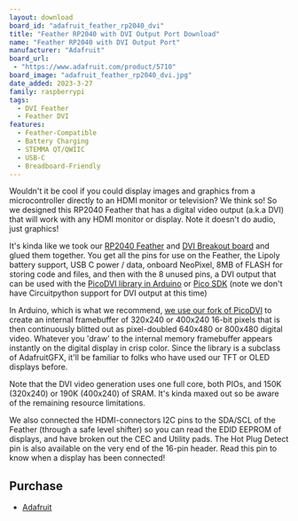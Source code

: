 ```yaml
---
layout: download
board_id: "adafruit_feather_rp2040_dvi"
title: "Feather RP2040 with DVI Output Port Download"
name: "Feather RP2040 with DVI Output Port"
manufacturer: "Adafruit"
board_url:
 - "https://www.adafruit.com/product/5710"
board_image: "adafruit_feather_rp2040_dvi.jpg"
date_added: 2023-3-27
family: raspberrypi
tags:
  - DVI Feather
  - Feather DVI
features:
  - Feather-Compatible
  - Battery Charging
  - STEMMA QT/QWIIC
  - USB-C
  - Breadboard-Friendly
---
```


Wouldn't it be cool if you could display images and graphics from a microcontroller directly to an HDMI monitor or television? We think so! So we designed this RP2040 Feather that has a digital video output (a.k.a DVI) that will work with any HDMI monitor or display. Note it doesn't do audio, just graphics!

It's kinda like we took our [RP2040 Feather](https://www.adafruit.com/product/4884) and [DVI Breakout board](https://www.adafruit.com/product/4984) and glued them together. You get all the pins for use on the Feather, the Lipoly battery support, USB C power / data, onboard NeoPixel, 8MB of FLASH for storing code and files, and then with the 8 unused pins, a DVI output that can be used with the [PicoDVI library in Arduino](https://github.com/adafruit/PicoDVI) or [Pico SDK](https://github.com/Wren6991/PicoDVI) (note we don't have Circuitpython support for DVI output at this time)

In Arduino, which is what we recommend, [we use our fork of PicoDVI](https://github.com/adafruit/PicoDVI) to create an internal framebuffer of 320x240 or 400x240 16-bit pixels that is then continuously blitted out as pixel-doubled 640x480 or 800x480 digital video. Whatever you 'draw' to the internal memory framebuffer appears instantly on the digital display in crisp color. Since the library is a subclass of AdafruitGFX, it'll be familiar to folks who have used our TFT or OLED displays before.

Note that the DVI video generation uses one full core, both PIOs, and 150K (320x240) or 190K (400x240) of SRAM. It's kinda maxed out so be aware of the remaining resource limitations.

We also connected the HDMI-connectors I2C pins to the SDA/SCL of the Feather (through a safe level shifter) so you can read the EDID EEPROM of displays, and have broken out the CEC and Utility pads. The Hot Plug Detect pin is also available on the very end of the 16-pin header. Read this pin to know when a display has been connected!

## Purchase

* [Adafruit](https://www.adafruit.com/product/5710)
